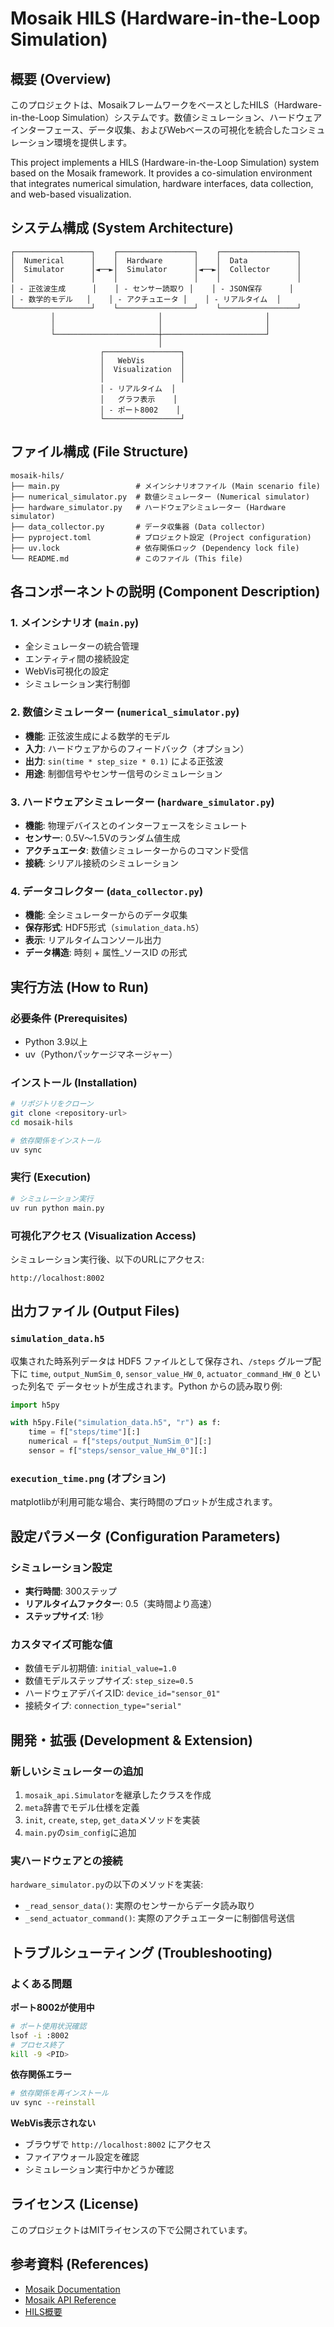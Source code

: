 # Mosaik HILS (Hardware-in-the-Loop Simulation)

## 概要 (Overview)

このプロジェクトは、MosaikフレームワークをベースとしたHILS（Hardware-in-the-Loop Simulation）システムです。数値シミュレーション、ハードウェアインターフェース、データ収集、およびWebベースの可視化を統合したコシミュレーション環境を提供します。

This project implements a HILS (Hardware-in-the-Loop Simulation) system based on the Mosaik framework. It provides a co-simulation environment that integrates numerical simulation, hardware interfaces, data collection, and web-based visualization.

## システム構成 (System Architecture)

```
┌─────────────────┐    ┌─────────────────┐    ┌─────────────────┐
│  Numerical      │    │  Hardware       │    │  Data           │
│  Simulator      │◄──►│  Simulator      │◄──►│  Collector      │
│                 │    │                 │    │                 │
│ - 正弦波生成      │    │ - センサー読取り │    │ - JSON保存      │
│ - 数学的モデル   │    │ - アクチュエータ │    │ - リアルタイム  │
└─────────────────┘    └─────────────────┘    └─────────────────┘
         │                       │                       │
         │                       │                       │
         └───────────────────────┼───────────────────────┘
                                 │
                    ┌─────────────────┐
                    │   WebVis        │
                    │  Visualization  │
                    │                 │
                    │ - リアルタイム  │
                    │   グラフ表示    │
                    │ - ポート8002    │
                    └─────────────────┘
```

## ファイル構成 (File Structure)

```
mosaik-hils/
├── main.py                 # メインシナリオファイル (Main scenario file)
├── numerical_simulator.py  # 数値シミュレーター (Numerical simulator)
├── hardware_simulator.py   # ハードウェアシミュレーター (Hardware simulator)
├── data_collector.py       # データ収集器 (Data collector)
├── pyproject.toml          # プロジェクト設定 (Project configuration)
├── uv.lock                 # 依存関係ロック (Dependency lock file)
└── README.md               # このファイル (This file)
```

## 各コンポーネントの説明 (Component Description)

### 1. メインシナリオ (`main.py`)
- 全シミュレーターの統合管理
- エンティティ間の接続設定
- WebVis可視化の設定
- シミュレーション実行制御

### 2. 数値シミュレーター (`numerical_simulator.py`)
- **機能**: 正弦波生成による数学的モデル
- **入力**: ハードウェアからのフィードバック（オプション）
- **出力**: `sin(time * step_size * 0.1)` による正弦波
- **用途**: 制御信号やセンサー信号のシミュレーション

### 3. ハードウェアシミュレーター (`hardware_simulator.py`)
- **機能**: 物理デバイスとのインターフェースをシミュレート
- **センサー**: 0.5V～1.5Vのランダム値生成
- **アクチュエータ**: 数値シミュレーターからのコマンド受信
- **接続**: シリアル接続のシミュレーション

### 4. データコレクター (`data_collector.py`)
- **機能**: 全シミュレーターからのデータ収集
- **保存形式**: HDF5形式（`simulation_data.h5`）
- **表示**: リアルタイムコンソール出力
- **データ構造**: 時刻 + 属性_ソースID の形式

## 実行方法 (How to Run)

### 必要条件 (Prerequisites)
- Python 3.9以上
- uv（Pythonパッケージマネージャー）

### インストール (Installation)
```bash
# リポジトリをクローン
git clone <repository-url>
cd mosaik-hils

# 依存関係をインストール
uv sync
```

### 実行 (Execution)
```bash
# シミュレーション実行
uv run python main.py
```

### 可視化アクセス (Visualization Access)
シミュレーション実行後、以下のURLにアクセス:
```
http://localhost:8002
```

## 出力ファイル (Output Files)

### `simulation_data.h5`
収集された時系列データは HDF5 ファイルとして保存され、`/steps` グループ配下に
`time`, `output_NumSim_0`, `sensor_value_HW_0`, `actuator_command_HW_0` といった列名で
データセットが生成されます。Python からの読み取り例:
```python
import h5py

with h5py.File("simulation_data.h5", "r") as f:
    time = f["steps/time"][:]
    numerical = f["steps/output_NumSim_0"][:]
    sensor = f["steps/sensor_value_HW_0"][:]
```

### `execution_time.png` (オプション)
matplotlibが利用可能な場合、実行時間のプロットが生成されます。

## 設定パラメータ (Configuration Parameters)

### シミュレーション設定
- **実行時間**: 300ステップ
- **リアルタイムファクター**: 0.5（実時間より高速）
- **ステップサイズ**: 1秒

### カスタマイズ可能な値
- 数値モデル初期値: `initial_value=1.0`
- 数値モデルステップサイズ: `step_size=0.5`
- ハードウェアデバイスID: `device_id="sensor_01"`
- 接続タイプ: `connection_type="serial"`

## 開発・拡張 (Development & Extension)

### 新しいシミュレーターの追加
1. `mosaik_api.Simulator`を継承したクラスを作成
2. `meta`辞書でモデル仕様を定義
3. `init`, `create`, `step`, `get_data`メソッドを実装
4. `main.py`の`sim_config`に追加

### 実ハードウェアとの接続
`hardware_simulator.py`の以下のメソッドを実装:
- `_read_sensor_data()`: 実際のセンサーからデータ読み取り
- `_send_actuator_command()`: 実際のアクチュエーターに制御信号送信

## トラブルシューティング (Troubleshooting)

### よくある問題

**ポート8002が使用中**
```bash
# ポート使用状況確認
lsof -i :8002
# プロセス終了
kill -9 <PID>
```

**依存関係エラー**
```bash
# 依存関係を再インストール
uv sync --reinstall
```

**WebVis表示されない**
- ブラウザで `http://localhost:8002` にアクセス
- ファイアウォール設定を確認
- シミュレーション実行中かどうか確認

## ライセンス (License)

このプロジェクトはMITライセンスの下で公開されています。

## 参考資料 (References)

- [Mosaik Documentation](https://mosaik.readthedocs.io/)
- [Mosaik API Reference](https://mosaik-api.readthedocs.io/)
- [HILS概要](https://en.wikipedia.org/wiki/Hardware-in-the-loop_simulation)
